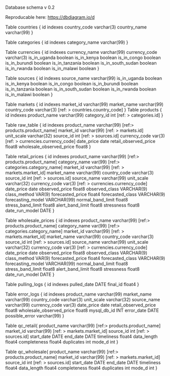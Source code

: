 

Database schema v 0.2

Reproducable here:
https://dbdiagram.io/d




Table countries {
  id indexes
  country_code varchar(3)
  country_name varchar(99)
}

Table categories {
  id indexes
  category_name varchar(99)
}

Table currencies {
  id indexes
  currency_name varchar(99)
  currency_code varchar(3)
  is_in_uganda boolean
  is_in_kenya boolean
  is_in_congo boolean
  is_in_burundi boolean
  is_in_tanzania boolean
  is_in_south_sudan boolean
  is_in_rwanda boolean
  is_in_malawi boolean
}

Table sources {
  id indexes
  source_name varchar(99)
  is_in_uganda boolean
  is_in_kenya boolean
  is_in_congo boolean
  is_in_burundi boolean
  is_in_tanzania boolean
  is_in_south_sudan boolean
  is_in_rwanda boolean
  is_in_malawi boolean
}

Table markets {
  id indexes
  market_id varchar(99)
  market_name varchar(99)
  country_code varchar(3) [ref: > countries.country_code]
}
Table products {
  id indexes
  product_name varchar(99)
  category_id int [ref: > categories.id]
}

Table raw_table {
  id indexes
  product_name varchar(99) [ref:> products.product_name]
  market_id varchar(99) [ref: > markets.id]
  unit_scale varchar(32)
  source_id int [ref: > sources.id]
  currency_code var(3) [ref: > currencies.currency_code]
  date_price date
  retail_observed_price float8
  wholesale_observed_price float8
}



Table retail_prices {
  id indexes
  product_name varchar(99) [ref:> products.product_name]
  category_name var(99) [ref:> categories.category_name]
  market_id varchar(99) [ref: > markets.market_id]
  market_name varchar(99)
  country_code varchar(3)
  source_id int [ref: > sources.id]
  source_name varchar(99)
  unit_scale varchar(32)
  currency_code var(3) [ref: > currencies.currency_code]
  date_price date
  observed_price float8
  observed_class VARCHAR(9)
  class_method VAR(9)
  forecasted_price float4
  forecasted_class VARCHAR(9)
  forecasting_model VARCHAR(99)
  normal_band_limit float8
  stress_band_limit float8
  alert_band_limit float8
  stressness float8
  date_run_model DATE
}

Table wholesale_prices {
  id indexes
  product_name varchar(99) [ref:> products.product_name]
  category_name var(99) [ref:> categories.category_name]
  market_id varchar(99) [ref: > markets.market_id]
  market_name varchar(99)
  country_code varchar(3)
  source_id int [ref: > sources.id]
  source_name varchar(99)
  unit_scale varchar(32)
  currency_code var(3) [ref: > currencies.currency_code]
  date_price date
  observed_price float8
  observed_class VARCHAR(9)
  class_method VAR(9)
  forecasted_price float4
  forecasted_class VARCHAR(9)
  forecasting_model VARCHAR(99)
  normal_band_limit float8
  stress_band_limit float8
  alert_band_limit float8
  stressness float8
  date_run_model DATE
}

Table pulling_logs {
  id indexes
  pulled_date DATE
  final_id float4
}

Table error_logs {
  id indexes
  product_name varchar(99) 
  market_name varchar(99) 
  country_code varchar(3)
  unit_scale varchar(32)
  source_name varchar(99)
  currency_code var(3)
  date_price date
  retail_observed_price float8
  wholesale_observed_price float8
  mysql_db_id INT
  error_date DATE
  possible_error varchar(99)
}

Table qc_retail{
  product_name varchar(99) [ref:> products.product_name]
  market_id varchar(99) [ref: > markets.market_id]
  source_id int [ref: > sources.id]
  start_date DATE
  end_date DATE
  timeliness float4
  data_length float4
  completeness float4
  duplicates int
  mode_d int
}

Table qc_wholesale{
  product_name varchar(99) [ref:> products.product_name]
  market_id varchar(99) [ref: > markets.market_id]
  source_id int [ref: > sources.id]
  start_date DATE
  end_date DATE
  timeliness float4
  data_length float4
  completeness float4
  duplicates int
  mode_d int
}